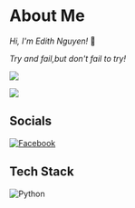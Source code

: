 # About Me
*Hi, I'm Edith Nguyen!* 👋

*Try and fail,but don't fail to try!*

![](https://i.imgur.com/Ue0jft0.gif)

![](https://komarev.com/ghpvc/?username=nedsion&label=Visitors+Count&color=brightgreen)

## Socials
[![Facebook](https://img.shields.io/badge/Facebook-%231877F2.svg?logo=Facebook&logoColor=white)](https://www.facebook.com/nedsion/) 

## Tech Stack
![Python](https://img.shields.io/badge/Python-%23323330.svg?style=flat&logo=python&logoColor=#1e415e) 

